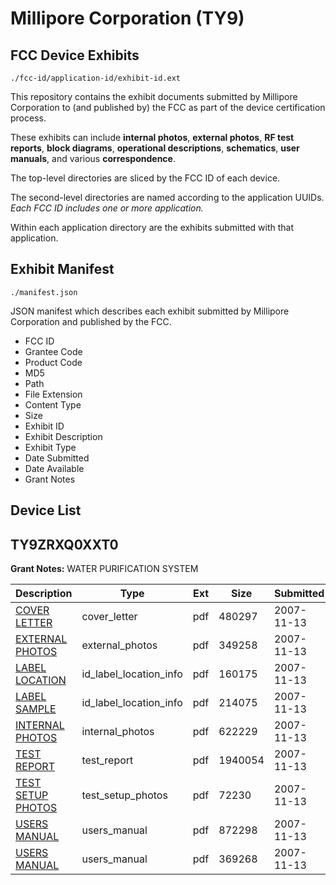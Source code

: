# Millipore Corporation (TY9)
## FCC Device Exhibits

```
./fcc-id/application-id/exhibit-id.ext
```

This repository contains the exhibit documents submitted by Millipore Corporation to (and published by) the FCC as part of the device certification process.

These exhibits can include **internal photos**, **external photos**, **RF test reports**, **block diagrams**, **operational descriptions**, **schematics**, **user manuals**, and various **correspondence**.

The top-level directories are sliced by the FCC ID of each device.

The second-level directories are named according to the application UUIDs. *Each FCC ID includes one or more application.*

Within each application directory are the exhibits submitted with that application. 

## Exhibit Manifest

```
./manifest.json
```

JSON manifest which describes each exhibit submitted by Millipore Corporation and published by the FCC.

- FCC ID
- Grantee Code
- Product Code
- MD5
- Path
- File Extension
- Content Type
- Size
- Exhibit ID
- Exhibit Description
- Exhibit Type
- Date Submitted
- Date Available
- Grant Notes

## Device List
## TY9ZRXQ0XXT0
**Grant Notes:** WATER PURIFICATION SYSTEM

| Description | Type | Ext | Size | Submitted | Available |
| ----------- | ---- | --- | ---- | --------- | --------- |
| [COVER LETTER](TY9ZRXQ0XXT0/6856d242a4dfddc27385ffd738cd79e6/867934.pdf) | cover_letter | pdf | 480297 | 2007-11-13 | 2007-11-15 |
| [EXTERNAL PHOTOS](TY9ZRXQ0XXT0/6856d242a4dfddc27385ffd738cd79e6/867937.pdf) | external_photos | pdf | 349258 | 2007-11-13 | 2007-11-15 |
| [LABEL LOCATION](TY9ZRXQ0XXT0/6856d242a4dfddc27385ffd738cd79e6/867930.pdf) | id_label_location_info | pdf | 160175 | 2007-11-13 | 2007-11-15 |
| [LABEL SAMPLE](TY9ZRXQ0XXT0/6856d242a4dfddc27385ffd738cd79e6/867935.pdf) | id_label_location_info | pdf | 214075 | 2007-11-13 | 2007-11-15 |
| [INTERNAL PHOTOS](TY9ZRXQ0XXT0/6856d242a4dfddc27385ffd738cd79e6/867929.pdf) | internal_photos | pdf | 622229 | 2007-11-13 | 2007-11-15 |
| [TEST REPORT](TY9ZRXQ0XXT0/6856d242a4dfddc27385ffd738cd79e6/867931.pdf) | test_report | pdf | 1940054 | 2007-11-13 | 2007-11-15 |
| [TEST SETUP PHOTOS](TY9ZRXQ0XXT0/6856d242a4dfddc27385ffd738cd79e6/867932.pdf) | test_setup_photos | pdf | 72230 | 2007-11-13 | 2007-11-15 |
| [USERS MANUAL](TY9ZRXQ0XXT0/6856d242a4dfddc27385ffd738cd79e6/867933.pdf) | users_manual | pdf | 872298 | 2007-11-13 | 2007-11-15 |
| [USERS MANUAL](TY9ZRXQ0XXT0/6856d242a4dfddc27385ffd738cd79e6/867936.pdf) | users_manual | pdf | 369268 | 2007-11-13 | 2007-11-15 |

